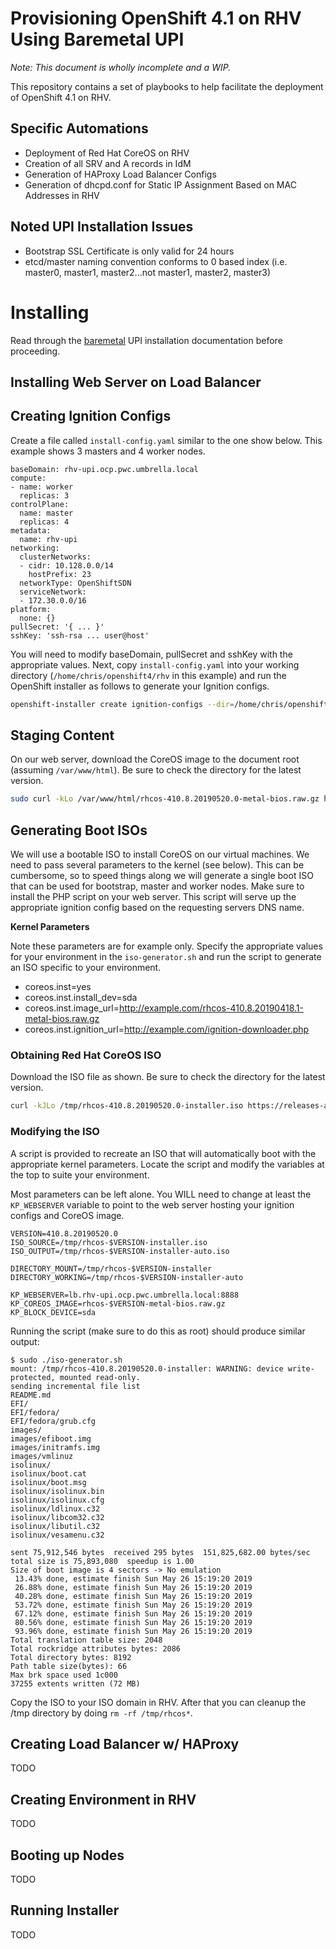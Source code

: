 # Provisioning OpenShift 4.1 on RHV Using Baremetal UPI

*Note: This document is wholly incomplete and a WIP.*

This repository contains a set of playbooks to help facilitate the deployment of OpenShift 4.1 on RHV.

## Specific Automations

* Deployment of Red Hat CoreOS on RHV
* Creation of all SRV and A records in IdM
* Generation of HAProxy Load Balancer Configs
* Generation of dhcpd.conf for Static IP Assignment Based on MAC Addresses in RHV

## Noted UPI Installation Issues

* Bootstrap SSL Certificate is only valid for 24 hours
* etcd/master naming convention conforms to 0 based index (i.e. master0, master1, master2...not master1, master2, master3)

# Installing

Read through the [baremetal](https://docs.openshift.com/container-platform/4.1/installing/installing_bare_metal/installing-bare-metal.html) UPI installation documentation before proceeding.

## Installing Web Server on Load Balancer

## Creating Ignition Configs

Create a file called `install-config.yaml` similar to the one show below. This example shows 3 masters and 4 worker nodes.

```apiVersion: v1
baseDomain: rhv-upi.ocp.pwc.umbrella.local
compute:
- name: worker
  replicas: 3
controlPlane:
  name: master
  replicas: 4
metadata:
  name: rhv-upi
networking:
  clusterNetworks:
  - cidr: 10.128.0.0/14
    hostPrefix: 23
  networkType: OpenShiftSDN
  serviceNetwork:
  - 172.30.0.0/16
platform:
  none: {}
pullSecret: '{ ... }'
sshKey: 'ssh-rsa ... user@host'
```

You will need to modify baseDomain, pullSecret and sshKey with the appropriate values. Next, copy `install-config.yaml` into your working directory (`/home/chris/openshift4/rhv` in this example) and run the OpenShift installer as follows to generate your Ignition configs.

```bash
openshift-installer create ignition-configs --dir=/home/chris/openshift4/rhv-upi
```

## Staging Content

On our web server, download the CoreOS image to the document root (assuming `/var/www/html`). Be sure to check the directory for the latest version.

```bash
sudo curl -kLo /var/www/html/rhcos-410.8.20190520.0-metal-bios.raw.gz https://releases-art-jenkins.cloud.paas.upshift.redhat.com/storage/releases/ootpa/410.8.20190520.0/rhcos-410.8.20190520.0-metal-bios.raw.gz
```

## Generating Boot ISOs

We will use a bootable ISO to install CoreOS on our virtual machines. We need to pass several parameters to the kernel (see below). This can be cumbersome, so to speed things along we will generate a single boot ISO that can be used for bootstrap, master and worker nodes. Make sure to install the PHP script on your web server. This script will serve up the appropriate ignition config based on the requesting servers DNS name.

__Kernel Parameters__

Note these parameters are for example only. Specify the appropriate values for your environment in the `iso-generator.sh` and run the script to generate an ISO specific to your environment.

* coreos.inst=yes
* coreos.inst.install\_dev=sda
* coreos.inst.image\_url=http://example.com/rhcos-410.8.20190418.1-metal-bios.raw.gz
* coreos.inst.ignition\_url=http://example.com/ignition-downloader.php

### Obtaining Red Hat CoreOS ISO

Download the ISO file as shown. Be sure to check the directory for the latest version.

```bash
curl -kJLo /tmp/rhcos-410.8.20190520.0-installer.iso https://releases-art-jenkins.cloud.paas.upshift.redhat.com/storage/releases/ootpa/410.8.20190520.0/rhcos-410.8.20190520.0-installer.iso
```

### Modifying the ISO

A script is provided to recreate an ISO that will automatically boot with the appropriate kernel parameters. Locate the script and modify the variables at the top to suite your environment.

Most parameters can be left alone. You WILL need to change at least the `KP_WEBSERVER` variable to point to the web server hosting your ignition configs and CoreOS image.

```
VERSION=410.8.20190520.0
ISO_SOURCE=/tmp/rhcos-$VERSION-installer.iso
ISO_OUTPUT=/tmp/rhcos-$VERSION-installer-auto.iso

DIRECTORY_MOUNT=/tmp/rhcos-$VERSION-installer
DIRECTORY_WORKING=/tmp/rhcos-$VERSION-installer-auto

KP_WEBSERVER=lb.rhv-upi.ocp.pwc.umbrella.local:8888
KP_COREOS_IMAGE=rhcos-$VERSION-metal-bios.raw.gz
KP_BLOCK_DEVICE=sda
```

Running the script (make sure to do this as root) should produce similar output:

```
$ sudo ./iso-generator.sh 
mount: /tmp/rhcos-410.8.20190520.0-installer: WARNING: device write-protected, mounted read-only.
sending incremental file list
README.md
EFI/
EFI/fedora/
EFI/fedora/grub.cfg
images/
images/efiboot.img
images/initramfs.img
images/vmlinuz
isolinux/
isolinux/boot.cat
isolinux/boot.msg
isolinux/isolinux.bin
isolinux/isolinux.cfg
isolinux/ldlinux.c32
isolinux/libcom32.c32
isolinux/libutil.c32
isolinux/vesamenu.c32

sent 75,912,546 bytes  received 295 bytes  151,825,682.00 bytes/sec
total size is 75,893,080  speedup is 1.00
Size of boot image is 4 sectors -> No emulation
 13.43% done, estimate finish Sun May 26 15:19:20 2019
 26.88% done, estimate finish Sun May 26 15:19:20 2019
 40.28% done, estimate finish Sun May 26 15:19:20 2019
 53.72% done, estimate finish Sun May 26 15:19:20 2019
 67.12% done, estimate finish Sun May 26 15:19:20 2019
 80.56% done, estimate finish Sun May 26 15:19:20 2019
 93.96% done, estimate finish Sun May 26 15:19:20 2019
Total translation table size: 2048
Total rockridge attributes bytes: 2086
Total directory bytes: 8192
Path table size(bytes): 66
Max brk space used 1c000
37255 extents written (72 MB)
```

Copy the ISO to your ISO domain in RHV. After that you can cleanup the /tmp directory by doing `rm -rf /tmp/rhcos*`.

## Creating Load Balancer w/ HAProxy
TODO

## Creating Environment in RHV
TODO

## Booting up Nodes
TODO

## Running Installer
TODO